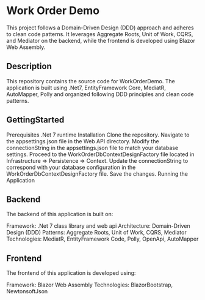# Work Order Demo
This project follows a Domain-Driven Design (DDD) approach and adheres to clean code patterns. It leverages Aggregate Roots, Unit of Work, CQRS, and Mediator on the backend, while the frontend is developed using Blazor Web Assembly.

## Description

This repository contains the source code for WorkOrderDemo. The application is built using .Net7, EntityFramework Core, MediatR, AutoMapper, Polly and organized following DDD principles and clean code patterns.

## GettingStarted
Prerequisites
.Net 7 runtime
Installation
Clone the repository.
Navigate to the appsettings.json file in the Web API directory.
Modify the connectionString in the appsettings.json file to match your database settings.
Proceed to the WorkOrderDbContextDesignFactory file located in Infrastructure => Persistence => Context.
Update the connectionString to correspond with your database configuration in the WorkOrderDbContextDesignFactory file.
Save the changes.
Running the Application

## Backend
The backend of this application is built on:

Framework: .Net 7 class library and web api
Architecture: Domain-Driven Design (DDD)
Patterns: Aggregate Roots, Unit of Work, CQRS, Mediator
Technologies: MediatR, EntityFramework Code, Polly, OpenApi, AutoMapper

## Frontend
The frontend of this application is developed using:

Framework: Blazor Web Assembly
Technologies: BlazorBootstrap, NewtonsoftJson 
